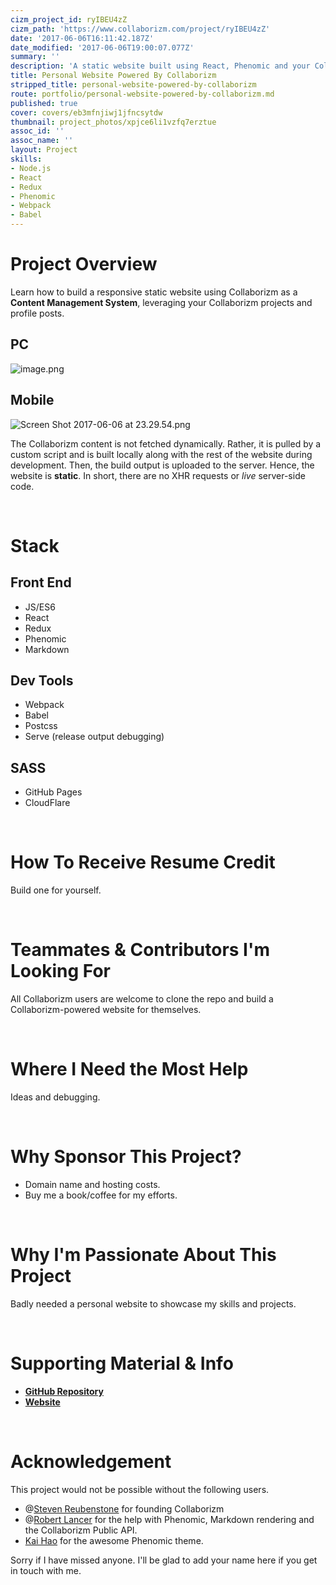 ```yaml
---
cizm_project_id: ryIBEU4zZ
cizm_path: 'https://www.collaborizm.com/project/ryIBEU4zZ'
date: '2017-06-06T16:11:42.187Z'
date_modified: '2017-06-06T19:00:07.077Z'
summary: ''
description: 'A static website built using React, Phenomic and your Collaborizm content.'
title: Personal Website Powered By Collaborizm
stripped_title: personal-website-powered-by-collaborizm
route: portfolio/personal-website-powered-by-collaborizm.md
published: true
cover: covers/eb3mfnjiwj1jfncsytdw
thumbnail: project_photos/xpjce6li1vzfq7erztue
assoc_id: ''
assoc_name: ''
layout: Project
skills:
- Node.js
- React
- Redux
- Phenomic
- Webpack
- Babel
---
```

# Project Overview

Learn how to build a responsive static website using Collaborizm as a **Content Management System**, leveraging your Collaborizm projects and profile posts.


## PC
![image.png](czm://z4dtf7e4p4e9qx9dlbcm)

## Mobile
![Screen Shot 2017-06-06 at 23.29.54.png](czm://a6ybvkafsryiqx8n6us4)

The Collaborizm content is not fetched dynamically. Rather, it is pulled by a custom script and is built locally along with the rest of the website during development. Then, the build output is uploaded to the server.
Hence, the website is **static**.
In short, there are no XHR requests or *live* server-side code.

&nbsp;

# Stack
## Front End
- JS/ES6
- React
- Redux
- Phenomic
- Markdown

## Dev Tools
- Webpack
- Babel
- Postcss
- Serve (release output debugging)


## SASS
- GitHub Pages
- CloudFlare

&nbsp;

# How To Receive Resume Credit
Build one for yourself.

&nbsp;

# Teammates & Contributors I'm Looking For
All Collaborizm users are welcome to clone the repo and build a Collaborizm-powered website for themselves.

&nbsp;

# Where I Need the Most Help
Ideas and debugging.

&nbsp;

# Why Sponsor This Project?
- Domain name and hosting costs.
- Buy me a book/coffee for my efforts.

&nbsp;

# Why I'm Passionate About This Project
Badly needed a personal website to showcase my skills and projects.

&nbsp;

# Supporting Material & Info
- [**GitHub Repository**](https://github.com/aharshac/aharshac.github.io)
- [**Website**](https://alvaharsha.me/)

&nbsp;

# Acknowledgement
This project would not be possible without the following users.
- @[Steven Reubenstone](1) for founding Collaborizm
- @[Robert Lancer](21339) for the help with Phenomic, Markdown rendering and the Collaborizm Public API.
- [Kai Hao](https://kaihao.info/) for the awesome Phenomic theme.

Sorry if I have missed anyone. I'll be glad to add your name here if you get in touch with me.
